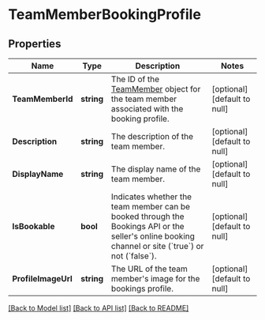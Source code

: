 # TeamMemberBookingProfile

## Properties
Name | Type | Description | Notes
------------ | ------------- | ------------- | -------------
**TeamMemberId** | **string** | The ID of the [TeamMember](https://developer.squareup.com/reference/square_2024-07-17/objects/TeamMember) object for the team member associated with the booking profile. | [optional] [default to null]
**Description** | **string** | The description of the team member. | [optional] [default to null]
**DisplayName** | **string** | The display name of the team member. | [optional] [default to null]
**IsBookable** | **bool** | Indicates whether the team member can be booked through the Bookings API or the seller&#x27;s online booking channel or site (&#x60;true&#x60;) or not (&#x60;false&#x60;). | [optional] [default to null]
**ProfileImageUrl** | **string** | The URL of the team member&#x27;s image for the bookings profile. | [optional] [default to null]

[[Back to Model list]](../README.md#documentation-for-models) [[Back to API list]](../README.md#documentation-for-api-endpoints) [[Back to README]](../README.md)

